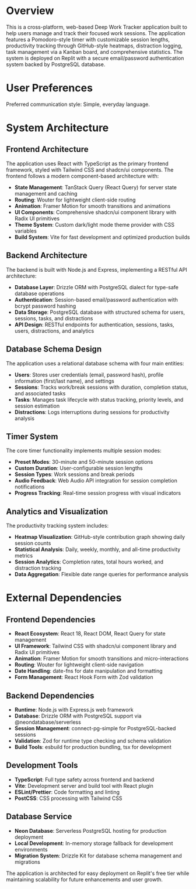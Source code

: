 # Overview

This is a cross-platform, web-based Deep Work Tracker application built to help users manage and track their focused work sessions. The application features a Pomodoro-style timer with customizable session lengths, productivity tracking through GitHub-style heatmaps, distraction logging, task management via a Kanban board, and comprehensive statistics. The system is deployed on Replit with a secure email/password authentication system backed by PostgreSQL database.

# User Preferences

Preferred communication style: Simple, everyday language.

# System Architecture

## Frontend Architecture
The application uses React with TypeScript as the primary frontend framework, styled with Tailwind CSS and shadcn/ui components. The frontend follows a modern component-based architecture with:

- **State Management**: TanStack Query (React Query) for server state management and caching
- **Routing**: Wouter for lightweight client-side routing
- **Animation**: Framer Motion for smooth transitions and animations
- **UI Components**: Comprehensive shadcn/ui component library with Radix UI primitives
- **Theme System**: Custom dark/light mode theme provider with CSS variables
- **Build System**: Vite for fast development and optimized production builds

## Backend Architecture
The backend is built with Node.js and Express, implementing a RESTful API architecture:

- **Database Layer**: Drizzle ORM with PostgreSQL dialect for type-safe database operations
- **Authentication**: Session-based email/password authentication with bcrypt password hashing
- **Data Storage**: PostgreSQL database with structured schema for users, sessions, tasks, and distractions
- **API Design**: RESTful endpoints for authentication, sessions, tasks, users, distractions, and analytics

## Database Schema Design
The application uses a relational database schema with four main entities:

- **Users**: Stores user credentials (email, password hash), profile information (first/last name), and settings
- **Sessions**: Tracks work/break sessions with duration, completion status, and associated tasks
- **Tasks**: Manages task lifecycle with status tracking, priority levels, and session estimation
- **Distractions**: Logs interruptions during sessions for productivity analysis

## Timer System
The core timer functionality implements multiple session modes:

- **Preset Modes**: 30-minute and 50-minute session options
- **Custom Duration**: User-configurable session lengths
- **Session Types**: Work sessions and break periods
- **Audio Feedback**: Web Audio API integration for session completion notifications
- **Progress Tracking**: Real-time session progress with visual indicators

## Analytics and Visualization
The productivity tracking system includes:

- **Heatmap Visualization**: GitHub-style contribution graph showing daily session counts
- **Statistical Analysis**: Daily, weekly, monthly, and all-time productivity metrics
- **Session Analytics**: Completion rates, total hours worked, and distraction tracking
- **Data Aggregation**: Flexible date range queries for performance analysis

# External Dependencies

## Frontend Dependencies
- **React Ecosystem**: React 18, React DOM, React Query for state management
- **UI Framework**: Tailwind CSS with shadcn/ui component library and Radix UI primitives
- **Animation**: Framer Motion for smooth transitions and micro-interactions
- **Routing**: Wouter for lightweight client-side navigation
- **Date Handling**: date-fns for date manipulation and formatting
- **Form Management**: React Hook Form with Zod validation

## Backend Dependencies
- **Runtime**: Node.js with Express.js web framework
- **Database**: Drizzle ORM with PostgreSQL support via @neondatabase/serverless
- **Session Management**: connect-pg-simple for PostgreSQL-backed sessions
- **Validation**: Zod for runtime type checking and schema validation
- **Build Tools**: esbuild for production bundling, tsx for development

## Development Tools
- **TypeScript**: Full type safety across frontend and backend
- **Vite**: Development server and build tool with React plugin
- **ESLint/Prettier**: Code formatting and linting
- **PostCSS**: CSS processing with Tailwind CSS

## Database Service
- **Neon Database**: Serverless PostgreSQL hosting for production deployment
- **Local Development**: In-memory storage fallback for development environments
- **Migration System**: Drizzle Kit for database schema management and migrations

The application is architected for easy deployment on Replit's free tier while maintaining scalability for future enhancements and user growth.